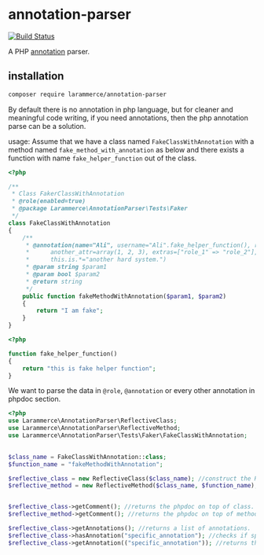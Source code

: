 # annotation-parser

[![Build Status](https://travis-ci.org/larammerce/annotation-parser.svg?branch=master)](https://travis-ci.org/larammerce/annotation-parser)

A PHP [annotation](https://www.geeksforgeeks.org/annotations-in-java/) parser.

## installation
```bash
composer require larammerce/annotation-parser 
```

By default there is no annotation in php language, but for cleaner and meaningful code writing, if you need annotations, then the php annotation parse can be a solution.

usage: Assume that we have a class named `FakeClassWithAnnotation` with a method named `fake_method_with_annotation` as below and there exists a function with name `fake_helper_function` out of the class.
```php
<?php

/**
 * Class FakerClassWithAnnotation
 * @role(enabled=true)
 * @package Larammerce\AnnotationParser\Tests\Faker
 */
class FakeClassWithAnnotation
{
    /**
     * @annotation(name="Ali", username="Ali".fake_helper_function(), roles=['salams', "ali goft: \"che khabar\""],
     *      another_attr=array(1, 2, 3), extras=["role_1" => "role_2"], some_special_id, manager, super_user,
     *      this.is.*="another hard system.")
     * @param string $param1
     * @param bool $param2
     * @return string
     */
    public function fakeMethodWithAnnotation($param1, $param2)
    {
        return "I am fake";
    }
}
```

```php
<?php

function fake_helper_function()
{
    return "this is fake helper function";
}
```

We want to parse the data in `@role`, `@annotation` or every other annotation in phpdoc section.
```php
<?php
use Larammerce\AnnotationParser\ReflectiveClass;
use Larammerce\AnnotationParser\ReflectiveMethod;
use Larammerce\AnnotationParser\Tests\Faker\FakeClassWithAnnotation;

        
$class_name = FakeClassWithAnnotation::class;
$function_name = "fakeMethodWithAnnotation";

$reflective_class = new ReflectiveClass($class_name); //construct the Reflective class.
$reflective_method = new ReflectiveMethod($class_name, $function_name); //construct the reflective method.


$reflective_class->getComment(); //returns the phpdoc on top of class.
$reflective_method->getComment(); //returns the phpdoc on top of method.

$reflective_class->getAnnotations(); //returns a list of annotations.
$reflective_class->hasAnnotation("specific_annotation"); //checks if specific annotations exists or not.
$reflective_class->getAnnotation(("specific_annotation")); //returns the specific annotation with passed title.

```